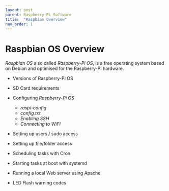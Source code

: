 ```yaml
---
layout: post
parent: Raspberry-Pi Software
title:  "Raspbian Overview"
nav_order: 1
---
```


# Raspbian OS Overview

*Raspbian OS* also called *Raspberry-Pi OS*, is a free operating system based on Debian and optimised for the Raspberry-PI hardware.



- Versions of Raspberry-PI OS

- SD Card requirements

- Configuring *Raspberry-Pi OS*
  - *raspi-config*
  - *config.txt*
  - *Enabling SSH*
  - *Connecting to WiFi*
- Setting up users / sudo access
- Setting up file/folder access

- Scheduling tasks with Cron
- Starting tasks at boot with systemd
- Running a local Web server using Apache
- LED Flash warning codes